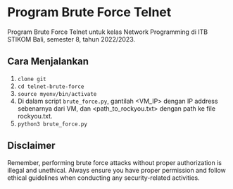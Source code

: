 # Program Brute Force Telnet

Program Brute Force Telnet untuk kelas Network Programming di ITB STIKOM Bali, semester 8, tahun 2022/2023.

## Cara Menjalankan

1. `clone git`
2. `cd telnet-brute-force`
3. `source myenv/bin/activate`
4. Di dalam script `brute_force.py`, gantilah <VM_IP> dengan IP address sebenarnya dari VM, dan <path_to_rockyou.txt> dengan path ke file rockyou.txt.
5. `python3 brute_force.py`

## Disclaimer

Remember, performing brute force attacks without proper authorization is illegal and unethical. Always ensure you have proper permission and follow ethical guidelines when conducting any security-related activities.
